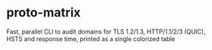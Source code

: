 # proto-matrix
Fast, parallel CLI to audit domains for TLS 1.2/1.3, HTTP/1.1/2/3 (QUIC), HSTS and response time, printed as a single colorized table
